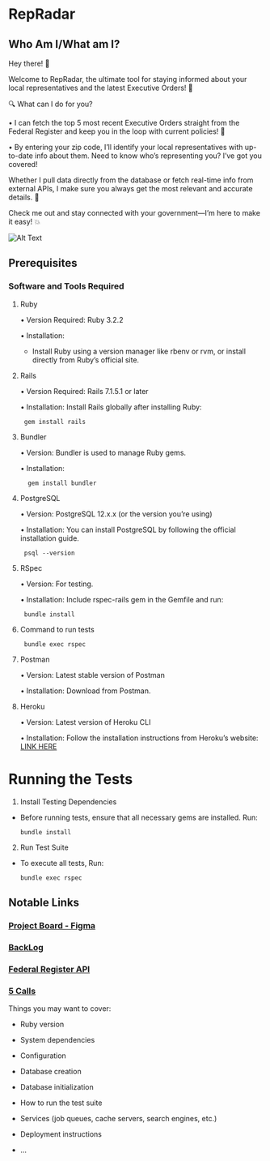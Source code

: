 # RepRadar

## Who Am I/What am I?
Hey there! 👋

Welcome to RepRadar, the ultimate tool for staying informed about your local representatives and the latest Executive Orders! 🚀

🔍 What can I do for you?

•	I can fetch the top 5 most recent Executive Orders straight from the Federal Register and keep you in the loop with current policies! 📰

•	By entering your zip code, I’ll identify your local representatives with up-to-date info about them. Need to know who’s representing you? I’ve got you covered!

Whether I pull data directly from the database or fetch real-time info from external APIs, I make sure you always get the most relevant and accurate details. 🔄

Check me out and stay connected with your government—I’m here to make it easy! 💥

![Alt Text](https://i.gifer.com/6Fj8.gif)


## Prerequisites 
### Software and Tools Required

1. Ruby

	•	Version Required: Ruby 3.2.2

	•	Installation: 
    - Install Ruby using a version manager like rbenv or rvm, or install directly from Ruby’s official site.
2. Rails

	•	Version Required: Rails 7.1.5.1 or later

	•	Installation: Install Rails globally after installing Ruby:

        gem install rails

3. Bundler

	•	Version: Bundler is used to manage Ruby gems.

	•	Installation:   

         gem install bundler

4. PostgreSQL

	•	Version: PostgreSQL 12.x.x (or the version you’re using)

	•	Installation: You can install PostgreSQL by following the official installation guide.

        psql --version

5. RSpec

	•	Version: For testing.

	•	Installation: Include rspec-rails gem in the Gemfile and run:

        bundle install

7. Command to run tests

        bundle exec rspec

8. Postman

	•	Version: Latest stable version of Postman
  
	•	Installation: Download from Postman.

9. Heroku

	•	Version: Latest version of Heroku CLI

	•	Installation: Follow the installation instructions from Heroku’s website: [LINK HERE](https://devcenter.heroku.com/articles/getting-started-with-ruby)

# Running the Tests

1. Install Testing Dependencies

- Before running tests, ensure that all necessary gems are installed. Run:

      bundle install

2. Run Test Suite

- To execute all tests, Run:

      bundle exec rspec





## Notable Links
### [Project Board - Figma](https://www.figma.com/board/wzG4kiosKh0WlHoW9DrUKE/Rep-Radar-Planning?node-id=11-329&t=YiR7D5Q3NUzvoDyy-0)
### [BackLog](https://elysabward.atlassian.net/jira/software/projects/RR2025/boards/1/backlog?selectedIssue=RR2025-5)
### [Federal Register API](https://www.federalregister.gov/)
### [5 Calls](https://api.5calls.org)





Things you may want to cover:

* Ruby version

* System dependencies

* Configuration

* Database creation

* Database initialization

* How to run the test suite

* Services (job queues, cache servers, search engines, etc.)

* Deployment instructions

* ...
